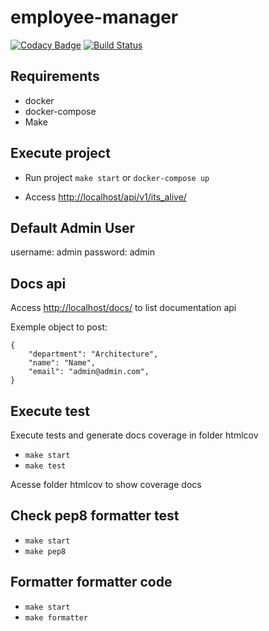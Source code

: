 # employee-manager

[![Codacy Badge](https://api.codacy.com/project/badge/Grade/60c47316ecce4a95b0126c431c7ec3eb)](https://app.codacy.com/app/victorpb/employee-manager?utm_source=github.com&utm_medium=referral&utm_content=victtorvpb/employee-manager&utm_campaign=Badge_Grade_Settings)
[![Build Status](https://travis-ci.org/victtorvpb/employee-manager.svg?branch=master)](https://travis-ci.org/victtorvpb/employee-manager)

## Requirements
* docker
* docker-compose
* Make


## Execute project

* Run project `make start` or `docker-compose up`

* Access [http://localhost/api/v1/its_alive/](http://localhost/api/v1/its_alive/)

## Default Admin User
username: admin
password: admin

## Docs api

Access [http://localhost/docs/](http://localhost/docs/) to list documentation api

Exemple object to post:

```
{
    "department": "Architecture",
    "name": "Name",
    "email": "admin@admin.com",
}
```

## Execute test
Execute tests and generate docs coverage in folder htmlcov
* `make start `
* `make test `

Acesse folder htmlcov to show coverage docs

## Check pep8 formatter test
* `make start `
* `make pep8 `

## Formatter formatter code
* `make start `
* `make formatter `

